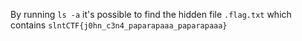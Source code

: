 By running `ls -a` it's possible to find the hidden file `.flag.txt` which contains `slntCTF{j0hn_c3n4_paparapaaa_paparapaaa}`